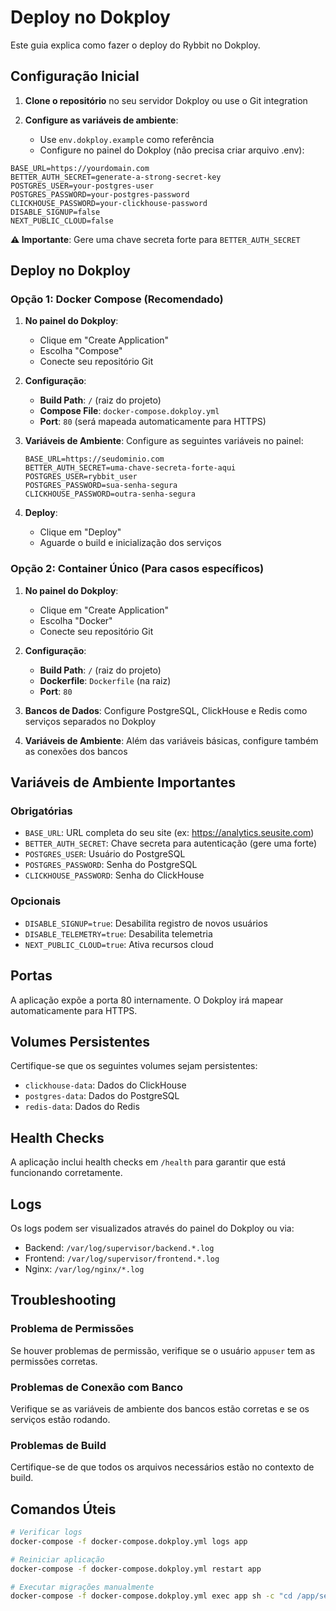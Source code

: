 # Deploy no Dokploy

Este guia explica como fazer o deploy do Rybbit no Dokploy.

## Configuração Inicial

1. **Clone o repositório** no seu servidor Dokploy ou use o Git integration

2. **Configure as variáveis de ambiente**:
   - Use `env.dokploy.example` como referência
   - Configure no painel do Dokploy (não precisa criar arquivo .env):

```env
BASE_URL=https://yourdomain.com
BETTER_AUTH_SECRET=generate-a-strong-secret-key
POSTGRES_USER=your-postgres-user
POSTGRES_PASSWORD=your-postgres-password
CLICKHOUSE_PASSWORD=your-clickhouse-password
DISABLE_SIGNUP=false
NEXT_PUBLIC_CLOUD=false
```

**⚠️ Importante**: Gere uma chave secreta forte para `BETTER_AUTH_SECRET`

## Deploy no Dokploy

### Opção 1: Docker Compose (Recomendado)

1. **No painel do Dokploy**:
   - Clique em "Create Application" 
   - Escolha "Compose"
   - Conecte seu repositório Git

2. **Configuração**:
   - **Build Path**: `/` (raiz do projeto)
   - **Compose File**: `docker-compose.dokploy.yml`
   - **Port**: `80` (será mapeada automaticamente para HTTPS)

3. **Variáveis de Ambiente**:
   Configure as seguintes variáveis no painel:
   ```
   BASE_URL=https://seudominio.com
   BETTER_AUTH_SECRET=uma-chave-secreta-forte-aqui
   POSTGRES_USER=rybbit_user
   POSTGRES_PASSWORD=sua-senha-segura
   CLICKHOUSE_PASSWORD=outra-senha-segura
   ```

4. **Deploy**:
   - Clique em "Deploy"
   - Aguarde o build e inicialização dos serviços

### Opção 2: Container Único (Para casos específicos)

1. **No painel do Dokploy**:
   - Clique em "Create Application"
   - Escolha "Docker"
   - Conecte seu repositório Git

2. **Configuração**:
   - **Build Path**: `/` (raiz do projeto)
   - **Dockerfile**: `Dockerfile` (na raiz)
   - **Port**: `80`

3. **Bancos de Dados**:
   Configure PostgreSQL, ClickHouse e Redis como serviços separados no Dokploy

4. **Variáveis de Ambiente**:
   Além das variáveis básicas, configure também as conexões dos bancos

## Variáveis de Ambiente Importantes

### Obrigatórias
- `BASE_URL`: URL completa do seu site (ex: https://analytics.seusite.com)
- `BETTER_AUTH_SECRET`: Chave secreta para autenticação (gere uma forte)
- `POSTGRES_USER`: Usuário do PostgreSQL
- `POSTGRES_PASSWORD`: Senha do PostgreSQL
- `CLICKHOUSE_PASSWORD`: Senha do ClickHouse

### Opcionais
- `DISABLE_SIGNUP=true`: Desabilita registro de novos usuários
- `DISABLE_TELEMETRY=true`: Desabilita telemetria
- `NEXT_PUBLIC_CLOUD=true`: Ativa recursos cloud

## Portas

A aplicação expõe a porta 80 internamente. O Dokploy irá mapear automaticamente para HTTPS.

## Volumes Persistentes

Certifique-se que os seguintes volumes sejam persistentes:
- `clickhouse-data`: Dados do ClickHouse
- `postgres-data`: Dados do PostgreSQL
- `redis-data`: Dados do Redis

## Health Checks

A aplicação inclui health checks em `/health` para garantir que está funcionando corretamente.

## Logs

Os logs podem ser visualizados através do painel do Dokploy ou via:
- Backend: `/var/log/supervisor/backend.*.log`
- Frontend: `/var/log/supervisor/frontend.*.log`
- Nginx: `/var/log/nginx/*.log`

## Troubleshooting

### Problema de Permissões
Se houver problemas de permissão, verifique se o usuário `appuser` tem as permissões corretas.

### Problemas de Conexão com Banco
Verifique se as variáveis de ambiente dos bancos estão corretas e se os serviços estão rodando.

### Problemas de Build
Certifique-se de que todos os arquivos necessários estão no contexto de build.

## Comandos Úteis

```bash
# Verificar logs
docker-compose -f docker-compose.dokploy.yml logs app

# Reiniciar aplicação
docker-compose -f docker-compose.dokploy.yml restart app

# Executar migrações manualmente
docker-compose -f docker-compose.dokploy.yml exec app sh -c "cd /app/server && npm run db:migrate"
```
